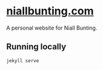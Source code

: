 # [niallbunting.com](http://niallbunting.com)

A personal website for Niall Bunting.

## Running locally

`jekyll serve`
